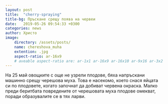 ```yaml
---
layout: post
title:  "cherry-spraying"
title-bg: Пръскане срещу поява на червеи
date:   2019-05-26 09:54:33 +0300
categories: news
author: Христо
image:
    directory: /assets/posts/
    name: chereshova_muha
    extention: .jpg
    aspect-ratio: ar-16x9
    # aveable aspect-ratio are: ar-1x1 ar-16x9 ar-16x10 ar-9x16 ar-3x2 ar-2x3 ar-4x3 ar-3x4
---
```

На 25 май овощките с още не узрели плодове, бяха напръскани машинно срещу черешова муха. Това е насекомо, което снася яйцата си по плодовете, когато започнат да добиват червена окраска. Малко преди беритбата повредените от черешовата муха плодове омекват, поради образувалите се в тях ларви.

